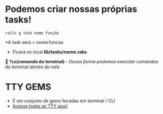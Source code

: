 # Podemos criar nossas próprias tasks!
~~~
rails g task nome função
~~~
*A task será = nome:funcao

+ Ficará no local **lib/tasks/nome.rake**

🌟 **%x(comando do terminal)** - *Dessa forma podemos executar comandos do terminal dentro do rails* 

# TTY GEMS
+ É um conjunto de gems focadas em terminal / CLI
+ [Acesse todas as TTY aqui!](https://ttytoolkit.org/)
